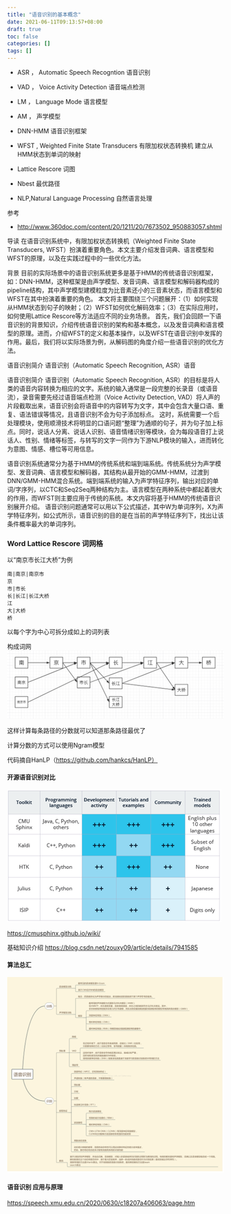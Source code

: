 ```yaml
---
title: "语音识别的基本概念"
date: 2021-06-11T09:13:57+08:00
draft: true 
toc: false
categories: []
tags: []
---
```


- ASR ， Automatic Speech Recogntion 语音识别

- VAD ， Voice Activity Detection 语音端点检测

- LM ， Language Mode 语言模型

- AM ， 声学模型

- DNN-HMM 语音识别框架 

- WFST , Weighted Finite State Transducers  有限加权状态转换机 建立从HMM状态到单词的映射

- Lattice Rescore 词图

- Nbest 最优路径

- NLP,Natural Language Processing 自然语言处理

参考
- http://www.360doc.com/content/20/1211/20/7673502_950883057.shtml

导读
在语音识别系统中，有限加权状态转换机（Weighted Finite State Transducers, WFST）扮演着重要角色。本文主要介绍发音词典、语言模型和WFST的原理，以及在实践过程中的一些优化方法。

背景
目前的实际场景中的语音识别系统更多是基于HMM的传统语音识别框架，如：DNN-HMM，这种框架是由声学模型、发音词典、语言模型和解码器构成的pipeline结构，其中声学模型建模粒度为比音素还小的三音素状态，而语言模型和WFST在其中扮演着重要的角色。
本文将主要围绕三个问题展开：（1）如何实现从HMM状态到句子的映射；（2）WFST如何优化解码效率；（3）在实际应用时，如何使用Lattice Rescore等方法适应不同的业务场景。
首先，我们会回顾一下语音识别的背景知识，介绍传统语音识别的架构和基本概念，以及发音词典和语言模型的原理。进而，介绍WFST的定义和基本操作，以及WFST在语音识别中发挥的作用。最后，我们将以实际场景为例，从解码图的角度介绍一些语音识别的优化方法。

语音识别简介
语音识别（Automatic Speech Recognition, ASR）语音

语音识别简介
语音识别（Automatic Speech Recognition, ASR）的目标是将人类的语音内容转换为相应的文字。系统的输入通常是一段完整的长录音（或语音流），录音需要先经过语音端点检测（Voice Activity Detection, VAD）将人声的片段截取出来，语音识别会将语音中的内容转写为文字，其中会包含大量口语、重复、语法错误等情况，且语音识别不会为句子添加标点。
这时，系统需要一个后处理模块，使用顺滑技术将明显的口语问题“整理”为通顺的句子，并为句子加上标点。同时，说话人分离、说话人识别、语音情绪识别等模块，会为每段语音打上说话人、性别、情绪等标签，与转写的文字一同作为下游NLP模块的输入，进而转化为意图、情感、槽位等可用信息。

语音识别系统通常分为基于HMM的传统系统和端到端系统。传统系统分为声学模型、发音词典、语言模型和解码器，其结构从最开始的GMM-HMM，过渡到DNN/GMM-HMM混合系统。端到端系统的输入为声学特征序列，输出对应的单词/字序列，以CTC和Seq2Seq两种结构为主。语言模型在两种系统中都起着很大的作用，而WFST则主要应用于传统的系统。本文内容将基于HMM的传统语音识别展开介绍。
语音识别问题通常可以用以下公式描述，其中W为单词序列，X为声学特征序列，如公式所示，语音识别的目的是在当前的声学特征序列下，找出让该条件概率最大的单词序列。

### Word Lattice Rescore  词网格

以“南京市长江大桥”为例

```
南|南京|南京市
京
市|市长
长|长江|长江大桥
江
大|大桥
桥
```

以每个字为中心可拆分成如上的词列表

构成词网
![lat image](/images/wordlat.png)

这样计算每条路径的分数就可以知道那条路径最优了

计算分数的方式可以使用Ngram模型

代码摘自HanLP（https://github.com/hankcs/HanLP）

#### 开源语音识别对比

![asr compare](/images/asr_compare.jpg)

https://cmusphinx.github.io/wiki/

基础知识介绍
https://blog.csdn.net/zouxy09/article/details/7941585

#### 算法总汇

![算法](/images/asr_algorithm.png)


#### 语音识别 应用与原理
https://speech.xmu.edu.cn/2020/0630/c18207a406063/page.htm
